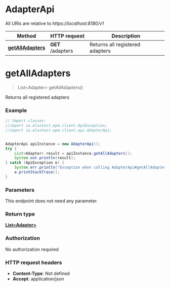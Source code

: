 # AdapterApi

All URIs are relative to *https://localhost:8180/v1*

Method | HTTP request | Description
------------- | ------------- | -------------
[**getAllAdapters**](AdapterApi.md#getAllAdapters) | **GET** /adapters | Returns all registered adapters


<a name="getAllAdapters"></a>
# **getAllAdapters**
> List&lt;Adapter&gt; getAllAdapters()

Returns all registered adapters

### Example
```java
// Import classes:
//import io.elastest.epm.client.ApiException;
//import io.elastest.epm.client.api.AdapterApi;


AdapterApi apiInstance = new AdapterApi();
try {
    List<Adapter> result = apiInstance.getAllAdapters();
    System.out.println(result);
} catch (ApiException e) {
    System.err.println("Exception when calling AdapterApi#getAllAdapters");
    e.printStackTrace();
}
```

### Parameters
This endpoint does not need any parameter.

### Return type

[**List&lt;Adapter&gt;**](Adapter.md)

### Authorization

No authorization required

### HTTP request headers

 - **Content-Type**: Not defined
 - **Accept**: application/json

